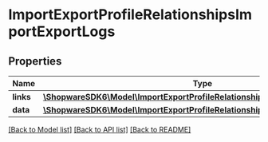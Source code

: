 # ImportExportProfileRelationshipsImportExportLogs

## Properties
Name | Type | Description | Notes
------------ | ------------- | ------------- | -------------
**links** | [**\ShopwareSDK6\Model\ImportExportProfileRelationshipsImportExportLogsLinks**](ImportExportProfileRelationshipsImportExportLogsLinks.md) |  | [optional] 
**data** | [**\ShopwareSDK6\Model\ImportExportProfileRelationshipsImportExportLogsData[]**](ImportExportProfileRelationshipsImportExportLogsData.md) |  | [optional] 

[[Back to Model list]](../../README.md#documentation-for-models) [[Back to API list]](../../README.md#documentation-for-api-endpoints) [[Back to README]](../../README.md)

